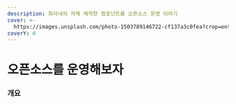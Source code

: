 ```yaml
---
description: 회사내의 자체 제작한 컴포넌트를 오픈소스 운영 이야기
cover: >-
  https://images.unsplash.com/photo-1503789146722-cf137a3c0fea?crop=entropy&cs=srgb&fm=jpg&ixid=M3wxOTcwMjR8MHwxfHNlYXJjaHwyfHx0b29sfGVufDB8fHx8MTcyMTkxMDQ0Mnww&ixlib=rb-4.0.3&q=85
coverY: 0
---
```


# 오픈소스를 운영해보자

### 개요
